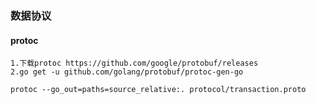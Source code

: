 ### 数据协议


#### protoc
    1.下载protoc https://github.com/google/protobuf/releases 
    2.go get -u github.com/golang/protobuf/protoc-gen-go

    protoc --go_out=paths=source_relative:. protocol/transaction.proto